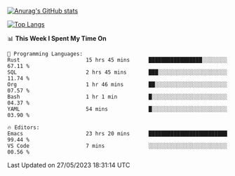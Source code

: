 [![Anurag's GitHub stats](https://github-readme-stats.vercel.app/api?username=wugouzi&count_private=true)](https://github.com/anuraghazra/github-readme-stats)

[![Top Langs](https://github-readme-stats.vercel.app/api/top-langs/?username=wugouzi&layout=compact&count_private=true&hide=html)](https://github.com/anuraghazra/github-readme-stats)

<!--START_SECTION:waka-->
📊 **This Week I Spent My Time On** 

```text
💬 Programming Languages: 
Rust                     15 hrs 45 mins      █████████████████░░░░░░░░   67.11 % 
SQL                      2 hrs 45 mins       ███░░░░░░░░░░░░░░░░░░░░░░   11.74 % 
Org                      1 hr 46 mins        ██░░░░░░░░░░░░░░░░░░░░░░░   07.57 % 
Bash                     1 hr 1 min          █░░░░░░░░░░░░░░░░░░░░░░░░   04.37 % 
YAML                     54 mins             █░░░░░░░░░░░░░░░░░░░░░░░░   03.90 % 

🔥 Editors: 
Emacs                    23 hrs 20 mins      █████████████████████████   99.44 % 
VS Code                  7 mins              ░░░░░░░░░░░░░░░░░░░░░░░░░   00.56 % 
```


 Last Updated on 27/05/2023 18:31:14 UTC
<!--END_SECTION:waka-->

<!--
**wugouzi/wugouzi** is a ✨ _special_ ✨ repository because its `README.md` (this file) appears on your GitHub profile.

Here are some ideas to get you started:

- 🔭 I’m currently working on ...
- 🌱 I’m currently learning ...
- 👯 I’m looking to collaborate on ...
- 🤔 I’m looking for help with ...
- 💬 Ask me about ...
- 📫 How to reach me: ...
- 😄 Pronouns: ...
- ⚡ Fun fact: ...
-->
